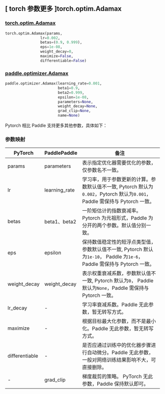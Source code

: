 ## [ torch 参数更多 ]torch.optim.Adamax

### [torch.optim.Adamax](https://pytorch.org/docs/stable/generated/torch.optim.Adamax.html)

```python
torch.optim.Adamax(params,
                lr=0.002,
                betas=(0.9, 0.999),
                eps=1e-08,
                weight_decay=0,
                maximize=False,
                differentiable=False)
```

### [paddle.optimizer.Adamax](https://www.paddlepaddle.org.cn/documentation/docs/zh/develop/api/paddle/optimizer/Adamax_cn.html)

```python
paddle.optimizer.Adamax(learning_rate=0.001,
                        beta1=0.9,
                        beta2=0.999,
                        epsilon=1e-08,
                        parameters=None,
                        weight_decay=None,
                        grad_clip=None,
                        name=None)
```

Pytorch 相比 Paddle 支持更多其他参数，具体如下：

### 参数映射

| PyTorch                             | PaddlePaddle | 备注                                                                    |
| ----------------------------------- | ------------ | ----------------------------------------------------------------------- |
| params     | parameters           | 表示指定优化器需要优化的参数，仅参数名不一致。                      |
| lr     | learning_rate       | 学习率，用于参数更新的计算。参数默认值不一致, Pytorch 默认为`0.002`，Pytorch 默认为`0.001`，Paddle 需保持与 Pytorch 一致。                    |
| betas     | beta1、beta2       | 一阶矩估计的指数衰减率。Pytorch 为元祖形式，Paddle 为分开的两个参数。默认值分别一致。                          |
| eps       | epsilon        | 保持数值稳定性的短浮点类型值，参数默认值不一致, Pytorch 默认为`1e-10`， Paddle 为`1e-6`，Paddle 需保持与 Pytorch 一致。    |
| weight_decay           | weight_decay     | 表示权重衰减系数，参数默认值不一致, Pytorch 默认为`0`， Paddle 默认为`None`，Paddle 需保持与 Pytorch 一致。         |
| lr_decay           | -     | 学习率衰减系数。Paddle 无此参数，暂无转写方式。         |
| maximize           | -     | 根据目标最大化参数，而不是最小化。Paddle 无此参数，暂无转写方式。         |
| differentiable      | -     | 是否应通过训练中的优化器步骤进行自动微分。Paddle 无此参数，一般对网络训练结果影响不大，可直接删除。      |
| -          | grad_clip            | 梯度裁剪的策略。 PyTorch 无此参数，Paddle 保持默认即可。       |

